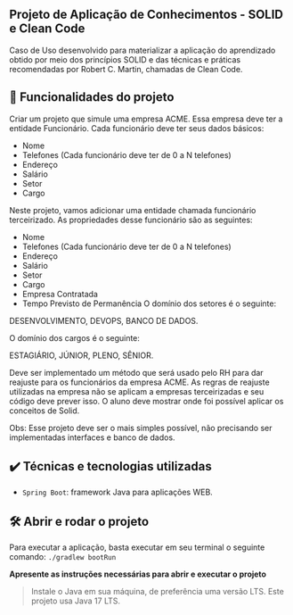 ## Projeto de Aplicação de Conhecimentos - SOLID e Clean Code

Caso de Uso desenvolvido para materializar a aplicação do aprendizado obtido por meio dos princípios
SOLID e das técnicas e práticas recomendadas por Robert C. Martin, chamadas de Clean Code.

## 🔨 Funcionalidades do projeto

Criar um projeto que simule uma empresa ACME. Essa empresa deve ter a entidade Funcionário. Cada funcionário deve ter seus dados básicos:

* Nome
* Telefones (Cada funcionário deve ter de 0 a N telefones)
* Endereço
* Salário
* Setor
* Cargo

Neste projeto, vamos adicionar uma entidade chamada funcionário terceirizado. As propriedades desse funcionário são as seguintes:

* Nome
* Telefones (Cada funcionário deve ter de 0 a N telefones)
* Endereço
* Salário
* Setor
* Cargo
* Empresa Contratada
* Tempo Previsto de Permanência
O domínio dos setores é o seguinte:

DESENVOLVIMENTO, DEVOPS, BANCO DE DADOS.

O domínio dos cargos é o seguinte:

ESTAGIÁRIO, JÚNIOR, PLENO, SÊNIOR.

Deve ser implementado um método que será usado pelo RH para dar reajuste para os funcionários da empresa ACME. As regras de reajuste utilizadas na empresa não se aplicam a empresas terceirizadas e seu código deve prever isso. O aluno deve mostrar onde foi possível aplicar os conceitos de Solid.

Obs: Esse projeto deve ser o mais simples possível, não precisando ser implementadas interfaces e banco de dados.

## ✔️ Técnicas e tecnologias utilizadas

- `Spring Boot`: framework Java para aplicações WEB.

## 🛠️ Abrir e rodar o projeto

Para executar a aplicação, basta executar em seu terminal o seguinte comando:
`./gradlew bootRun`

**Apresente as instruções necessárias para abrir e executar o projeto**
> Instale o Java em sua máquina, de preferência uma versão LTS. Este projeto usa Java 17 LTS.
